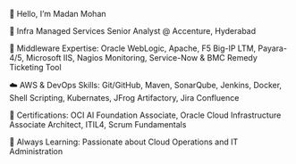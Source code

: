 👋 Hello, I’m Madan Mohan

🚀 Infra Managed Services Senior Analyst @ Accenture, Hyderabad

🔧 Middleware Expertise: Oracle WebLogic, Apache, F5 Big-IP LTM, Payara-4/5, Microsoft IIS, Nagios Monitoring, Service-Now & BMC Remedy Ticketing Tool

☁️ AWS & DevOps Skills: Git/GitHub, Maven, SonarQube, Jenkins, Docker, Shell Scripting, Kubernates, JFrog Artifactory, Jira Confluence

📜 Certifications: OCI AI Foundation Associate, Oracle Cloud Infrastructure Associate Architect, ITIL4, Scrum Fundamentals

🌱 Always Learning: Passionate about Cloud Operations and IT Administration
